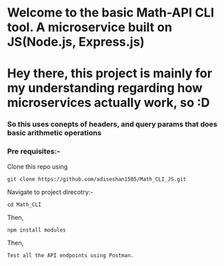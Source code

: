 <h1>Welcome to the basic Math-API CLI tool. A microservice built on JS(Node.js, Express.js)</h1>
<h1>Hey there, this project is mainly for my understanding regarding how microservices actually work, so :D</h1>
<h3>So this uses conepts of headers, and query params that does basic arithmetic operations</h3>
<h3>Pre requisites:- </h3>
<p>
Clone this repo using <pre><code>git clone https://github.com/adiseshan1505/Math_CLI_JS.git</code></pre>
</p>
<p>Navigate to project direcotry:- <pre><code>cd Math_CLI</code></pre></p>
<p>Then, <pre><code>npm install modules</code></pre></p>
<p>Then, <pre><code>Test all the API endpoints using Postman.</code></pre></p>
